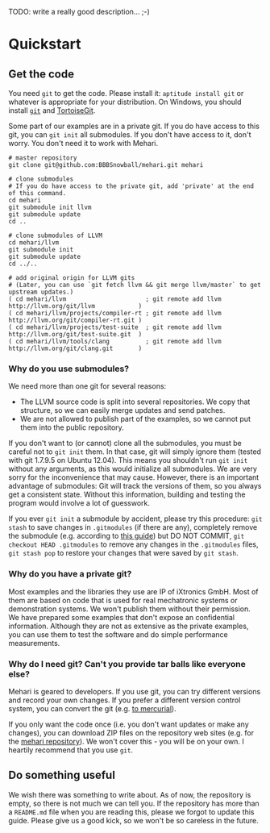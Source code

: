 TODO: write a really good description... ;-)

Quickstart
==========

Get the code
------------

You need `git` to get the code. Please install it: `aptitude install git` or whatever is appropriate for your distribution. On Windows, you should install [`git`](http://git-scm.com/download/win) and [TortoiseGit](http://code.google.com/p/tortoisegit/downloads/list).

Some part of our examples are in a private git. If you do have access to this git, you can `git init` all submodules. If you don't have access to it, don't worry. You don't need it to work with Mehari.

````
# master repository
git clone git@github.com:BBBSnowball/mehari.git mehari

# clone submodules
# If you do have access to the private git, add 'private' at the end of this command.
cd mehari
git submodule init llvm
git submodule update
cd ..

# clone submodules of LLVM
cd mehari/llvm
git submodule init
git submodule update
cd ../..

# add original origin for LLVM gits
# (Later, you can use `git fetch llvm && git merge llvm/master` to get upstream updates.)
( cd mehari/llvm                      ; git remote add llvm http://llvm.org/git/llvm            )
( cd mehari/llvm/projects/compiler-rt ; git remote add llvm http://llvm.org/git/compiler-rt.git )
( cd mehari/llvm/projects/test-suite  ; git remote add llvm http://llvm.org/git/test-suite.git  )
( cd mehari/llvm/tools/clang          ; git remote add llvm http://llvm.org/git/clang.git       )
````


### Why do you use submodules?

We need more than one git for several reasons:

- The LLVM source code is split into several repositories. We copy that structure, so we can easily merge updates and send patches.
- We are not allowed to publish part of the examples, so we cannot put them into the public repository.

If you don't want to (or cannot) clone all the submodules, you must be careful not to `git init` them. In that case, git will simply ignore them (tested with git 1.7.9.5 on Ubuntu 12.04). This means you shouldn't run `git init` without any arguments, as this would initialize all submodules. We are very sorry for the inconvenience that may cause. However, there is an important advantage of submodules: Git will track the versions of them, so you always get a consistent state. Without this information, building and testing the program would involve a lot of guesswork.

If you ever `git init` a submodule by accident, please try this procedure: `git stash` to save changes in `.gitmodules` (if there are any), completely remove the submodule (e.g. according to [this guide](http://davidwalsh.name/git-remove-submodule)) but DO NOT COMMIT, `git checkout HEAD .gitmodules` to remove any changes in the `.gitmodules` files, `git stash pop` to restore your changes that were saved by `git stash`.


### Why do you have a private git?

Most examples and the libraries they use are IP of iXtronics GmbH. Most of them are based on code that is used for real mechatronic systems or demonstration systems. We won't publish them without their permission. We have prepared some examples that don't expose an confidential information. Although they are not as extensive as the private examples, you can use them to test the software and do simple performance measurements.


### Why do I need git? Can't you provide tar balls like everyone else?

Mehari is geared to developers. If you use git, you can try different versions and record your own changes. If you prefer a different version control system, you can convert the git (e.g. [to mercurial](http://mercurial.selenic.com/wiki/ConvertExtension)).

If you only want the code once (i.e. you don't want updates or make any changes), you can download ZIP files on the repository web sites (e.g. for the [mehari repository](https://github.com/bbbsnowball/mehari)). We won't cover this - you will be on your own. I heartily recommend that you use `git`.


Do something useful
-------------------

We wish there was something to write about. As of now, the repository is empty, so there is not much we can tell you. If the repository has more than a `README.md` file when you are reading this, please we forgot to update this guide. Please give us a good kick, so we won't be so careless in the future.
